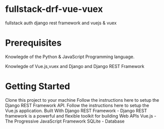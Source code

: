 # fullstack-drf-vue-vuex
fullstack auth django rest framework and vuejs & vuex

# Prerequisites

Knowlegde of the Python & JavaScript Programming language.

Knowlegde of Vue.js,vuex and Django and Django REST Framework

# Getting Started

Clone this project to your machine
Follow the instructions here to setup the Django REST Framework API.
Follow the instructions here to setup the Vue.js application.
Built With
Django REST Framework - Django REST framework is a powerful and flexible toolkit for building Web APIs
Vue.js - The Progressive JavaScript Framework
SQLite - Database
